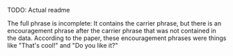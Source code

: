 TODO: Actual readme

The full phrase is incomplete: It contains the carrier phrase, but there is an encouragement phrase after the carrier phrase that was not contained in the data.
According to the paper, these encouragement phrases were things like "That's cool!" and "Do you like it?"